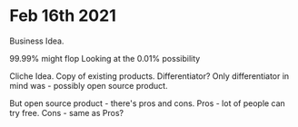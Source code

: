# Feb 16th 2021

Business Idea.

99.99% might flop
Looking at the 0.01% possibility

Cliche Idea. Copy of existing products.
Differentiator? Only differentiator in mind was - possibly open source product.

But open source product - there's pros and cons. Pros - lot of people can try
free. Cons - same as Pros?
